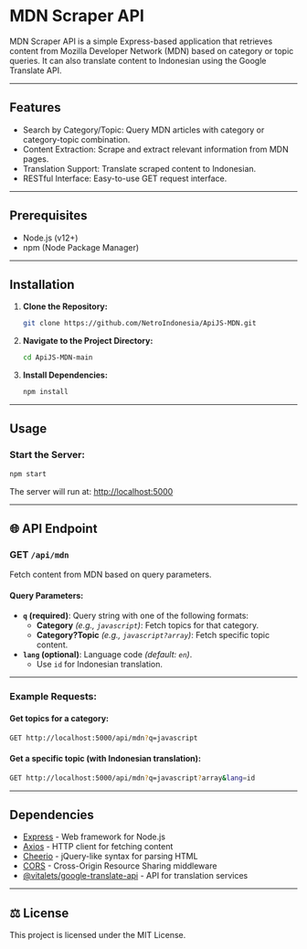 # MDN Scraper API

MDN Scraper API is a simple Express-based application that retrieves content from Mozilla Developer Network (MDN) based on category or topic queries. It can also translate content to Indonesian using the Google Translate API.

---

## Features

-  Search by Category/Topic: Query MDN articles with category or category-topic combination.
-  Content Extraction: Scrape and extract relevant information from MDN pages.
-  Translation Support: Translate scraped content to Indonesian.
-  RESTful Interface: Easy-to-use GET request interface.

---

## Prerequisites

- Node.js (v12+)
- npm (Node Package Manager)

---

## Installation

1. **Clone the Repository:**
    ```bash
    git clone https://github.com/NetroIndonesia/ApiJS-MDN.git
    ```

2. **Navigate to the Project Directory:**
    ```bash
    cd ApiJS-MDN-main
    ```

3. **Install Dependencies:**
    ```bash
    npm install
    ```

---

## Usage

### Start the Server:
```bash
npm start
```

The server will run at: [http://localhost:5000](http://localhost:5000)

---

## 🌐 API Endpoint

### GET `/api/mdn`

Fetch content from MDN based on query parameters.

#### Query Parameters:

- **`q` (required)**: Query string with one of the following formats:
  - **Category** *(e.g., `javascript`)*: Fetch topics for that category.
  - **Category?Topic** *(e.g., `javascript?array`)*: Fetch specific topic content.
- **`lang` (optional)**: Language code *(default: `en`)*.
  - Use `id` for Indonesian translation.

---

### Example Requests:

#### Get topics for a category:
```bash
GET http://localhost:5000/api/mdn?q=javascript
```

#### Get a specific topic (with Indonesian translation):
```bash
GET http://localhost:5000/api/mdn?q=javascript?array&lang=id
```

---

## Dependencies

- [Express](https://expressjs.com/) - Web framework for Node.js
- [Axios](https://axios-http.com/) - HTTP client for fetching content
- [Cheerio](https://cheerio.js.org/) - jQuery-like syntax for parsing HTML
- [CORS](https://www.npmjs.com/package/cors) - Cross-Origin Resource Sharing middleware
- [@vitalets/google-translate-api](https://www.npmjs.com/package/@vitalets/google-translate-api) - API for translation services

---

## ⚖️ License

This project is licensed under the MIT License.

